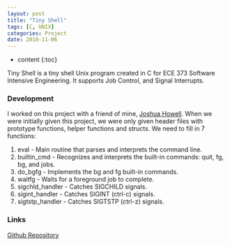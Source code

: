 ```yaml
---
layout: post
title: "Tiny Shell"
tags: [C, UNIX]
categories: Project
date: 2018-11-06
---
```


* content
{:toc}

Tiny Shell is a tiny shell Unix program created in C for ECE 373 Software Intensive Engineering. It supports Job Control, and Signal Interrupts.

### Development

I worked on this project with a friend of mine, <a href = "https://github.com/Parzival6">Joshua Howell</a>. When we were initially given this project, we were only given header files with prototype functions, helper functions and structs. We need to fill in 7 functions:
1. eval - Main routine that parses and interprets the command line.
2. builtin_cmd - Recognizes and interprets the built-in commands: quit, fg, bg, and jobs.
3. do_bgfg - Implements the bg and fg built-in commands.
4. waitfg - Waits for a foreground job to complete.
5. sigchld_handler - Catches SIGCHILD signals.
6. sigint_handler - Catches SIGINT (ctrl-c) signals.
7. sigtstp_handler - Catches SIGTSTP (ctrl-z) signals.

### Links

<a href = "https://github.com/anthonymendez/Tiny-Shell">Github Repository</a>